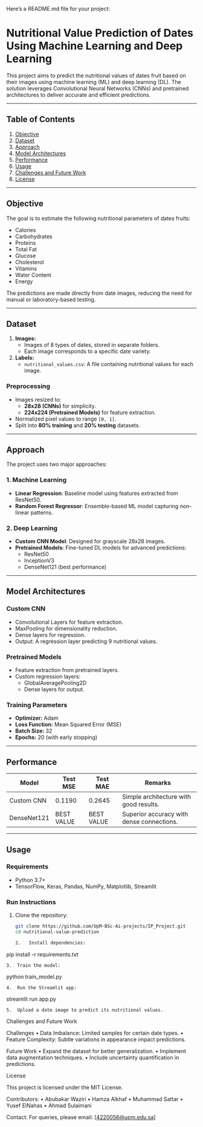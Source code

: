Here’s a README.md file for your project:

# Nutritional Value Prediction of Dates Using Machine Learning and Deep Learning

This project aims to predict the nutritional values of dates fruit based on their images using machine learning (ML) and deep learning (DL). The solution leverages Convolutional Neural Networks (CNNs) and pretrained architectures to deliver accurate and efficient predictions.

---

## **Table of Contents**

1. [Objective](#objective)
2. [Dataset](#dataset)
3. [Approach](#approach)
4. [Model Architectures](#model-architectures)
5. [Performance](#performance)
6. [Usage](#usage)
7. [Challenges and Future Work](#challenges-and-future-work)
8. [License](#license)

---

## **Objective**

The goal is to estimate the following nutritional parameters of dates fruits:

- Calories
- Carbohydrates
- Proteins
- Total Fat
- Glucose
- Cholesterol
- Vitamins
- Water Content
- Energy

The predictions are made directly from date images, reducing the need for manual or laboratory-based testing.

---

## **Dataset**

1. **Images:**
   - Images of 8 types of dates, stored in separate folders.
   - Each image corresponds to a specific date variety.
2. **Labels:**
   - `nutritional_values.csv`: A file containing nutritional values for each image.

### **Preprocessing**

- Images resized to:
  - **28x28 (CNNs)** for simplicity.
  - **224x224 (Pretrained Models)** for feature extraction.
- Normalized pixel values to range `[0, 1]`.
- Split into **80% training** and **20% testing** datasets.

---

## **Approach**

The project uses two major approaches:

### **1. Machine Learning**

- **Linear Regression**: Baseline model using features extracted from ResNet50.
- **Random Forest Regressor**: Ensemble-based ML model capturing non-linear patterns.

### **2. Deep Learning**

- **Custom CNN Model**: Designed for grayscale 28x28 images.
- **Pretrained Models**: Fine-tuned DL models for advanced predictions:
  - ResNet50
  - InceptionV3
  - DenseNet121 (best performance)

---

## **Model Architectures**

### **Custom CNN**

- Convolutional Layers for feature extraction.
- MaxPooling for dimensionality reduction.
- Dense layers for regression.
- Output: A regression layer predicting 9 nutritional values.

### **Pretrained Models**

- Feature extraction from pretrained layers.
- Custom regression layers:
  - GlobalAveragePooling2D
  - Dense layers for output.

### **Training Parameters**

- **Optimizer:** Adam
- **Loss Function:** Mean Squared Error (MSE)
- **Batch Size:** 32
- **Epochs:** 20 (with early stopping)

---

## **Performance**

| Model       | Test MSE   | Test MAE   | Remarks                                   |
| ----------- | ---------- | ---------- | ----------------------------------------- |
| Custom CNN  | 0.1190     | 0.2645     | Simple architecture with good results.    |
| DenseNet121 | BEST VALUE | BEST VALUE | Superior accuracy with dense connections. |

---

## **Usage**

### **Requirements**

- Python 3.7+
- TensorFlow, Keras, Pandas, NumPy, Matplotlib, Streamlit

### **Run Instructions**

1. Clone the repository:

   ```bash
   git clone https://github.com/UpM-BSc-Ai-projects/IP_Project.git
   cd nutritional-value-prediction

   2.	Install dependencies:
   ```

pip install -r requirements.txt

    3.	Train the model:

python train_model.py

    4.	Run the Streamlit app:

streamlit run app.py

    5.	Upload a date image to predict its nutritional values.

Challenges and Future Work

Challenges
• Data Imbalance: Limited samples for certain date types.
• Feature Complexity: Subtle variations in appearance impact predictions.

Future Work
• Expand the dataset for better generalization.
• Implement data augmentation techniques.
• Include uncertainty quantification in predictions.

License

This project is licensed under the MIT License.

Contributors:
• Abubakar Waziri
• Hamza Alkhaf
• Muhammad Sattar
• Yusef ElNahas
• Ahmad Sulaimani

Contact:
For queries, please email: [4220056@upm.edu.sa]


